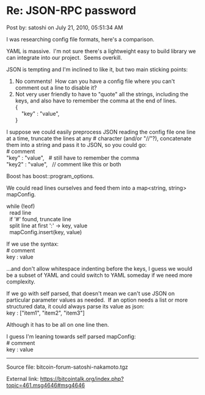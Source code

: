 # Re: JSON-RPC password

Post by: satoshi on July 21, 2010, 05:51:34 AM

I was researching config file formats, here's a comparison.

YAML is massive. &nbsp;I'm not sure there's a lightweight easy to build library we can integrate into our project. &nbsp;Seems overkill.

JSON is tempting and I'm inclined to like it, but two main sticking points:<br>
1) No comments! &nbsp;How can you have a config file where you can't comment out a line to disable it?<br>
2) Not very user friendly to have to "quote" all the strings, including the keys, and also have to remember the comma at the end of lines.<br>
{<br>
&nbsp;&nbsp;&nbsp;&nbsp;"key" : "value",<br>
}

I suppose we could easily preprocess JSON reading the config file one line at a time, truncate the lines at any # character (and/or "//"?), concatenate them into a string and pass it to JSON, so you could go:<br>
\# comment<br>
"key" : "value", &nbsp;&nbsp;# still have to remember the comma<br>
"key2" : "value", &nbsp;&nbsp;// comment like this or both

Boost has boost::program_options.

We could read lines ourselves and feed them into a map<string, string> mapConfig.

while (!eof)<br>
&nbsp;&nbsp;read line<br>
&nbsp;&nbsp;if '#' found, truncate line<br>
&nbsp;&nbsp;split line at first ':' -> key, value<br>
&nbsp;&nbsp;mapConfig.insert(key, value)

If we use the syntax:<br>
\# comment<br>
key : value

...and don't allow whitespace indenting before the keys, I guess we would be a subset of YAML and could switch to YAML someday if we need more complexity.

If we go with self parsed, that doesn't mean we can't use JSON on particular parameter values as needed. &nbsp;If an option needs a list or more structured data, it could always parse its value as json:<br>
key : ["item1", "item2", "item3"\]

Although it has to be all on one line then.

I guess I'm leaning towards self parsed mapConfig:<br>
\# comment<br>
key : value

---

Source file: bitcoin-forum-satoshi-nakamoto.tgz

External link: https://bitcointalk.org/index.php?topic=461.msg4646#msg4646
